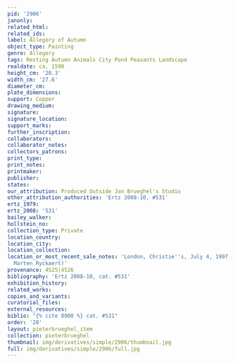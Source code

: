```yaml
---
pid: '2906'
janonly: 
related_html: 
related_ids: 
label: Allegory of Autumn
object_type: Painting
genre: Allegory
tags: Resting Autumn Animals City Pond Peasants Landscape
realdate: ca. 1590
height_cm: '20.3'
width_cm: '27.6'
diameter_cm: 
plate_dimensions: 
support: Copper
drawing_medium: 
signature: 
signature_location: 
support_marks: 
further_inscription: 
collaborators: 
collaborator_notes: 
collectors_patrons: 
print_type: 
print_notes: 
printmaker: 
publisher: 
states: 
our_attribution: Produced Outside Jan Brueghel's Studio
other_attribution_authorities: 'Ertz 2008-10, #531'
ertz_1979: 
ertz_2008: '531'
bailey_walker: 
hollstein_no: 
collection_type: Private
location_country: 
location_city: 
location_collection: 
location_or_most_recent_sale_notes: 'London, Christie''s, July 4, 1997, inv. #44 (as
  Marten Ryckaert)'
provenance: 4525|4526
bibliography: 'Ertz 2008-10, cat. #531'
exhibition_history: 
related_works: 
copies_and_variants: 
curatorial_files: 
external_resources: 
biblio: "{% cite 8900 %} cat. #531"
order: '28'
layout: pieterbrueghel_item
collection: pieterbrueghel
thumbnail: img/derivatives/simple/2906/thumbnail.jpg
full: img/derivatives/simple/2906/full.jpg
---
```

